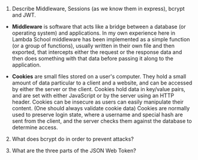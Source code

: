 <!-- Answers to the Short Answer Essay Questions go here -->

1.  Describe Middleware, Sessions (as we know them in express), bcrypt and JWT.

- **Middleware** is software that acts like a bridge between a database (or operating system) 
  and applications. In my own experience here in Lambda School middleware has been implemented
  as a simple function (or a group of functions), usually written in their own file and then 
  exported, that intercepts either the request or the response data and then does something
  with that data before passing it along to the application.

- **Cookies** are small files stored on a user's computer. They hold a small amount of data particular to 
  a client and a website, and can be accessed by either the server or the client. Cookies hold data in key/value
  pairs, and are set with either JavaScript or by the server using an HTTP header. Cookies can be insecure 
  as users can easily manipulate their content. (One should always validate cookie data) Cookies are normally 
  used to preserve login state, where a username and special hash are sent from the client, and the server 
  checks them against the database to determine access.

2.  What does bcrypt do in order to prevent attacks?

3.  What are the three parts of the JSON Web Token?
